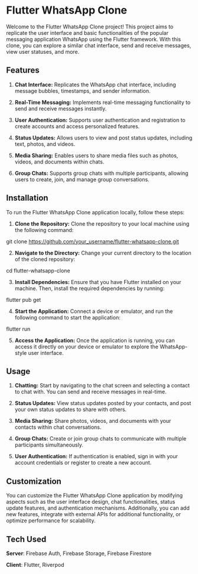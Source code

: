# Flutter WhatsApp Clone
Welcome to the Flutter WhatsApp Clone project! This project aims to replicate the user interface and basic functionalities of the popular messaging application WhatsApp using the Flutter framework. With this clone, you can explore a similar chat interface, send and receive messages, view user statuses, and more.

## Features
1. **Chat Interface:** Replicates the WhatsApp chat interface, including message bubbles, timestamps, and sender information.

2. **Real-Time Messaging:** Implements real-time messaging functionality to send and receive messages instantly.

3. **User Authentication:** Supports user authentication and registration to create accounts and access personalized features.

4. **Status Updates:** Allows users to view and post status updates, including text, photos, and videos.

5. **Media Sharing:** Enables users to share media files such as photos, videos, and documents within chats.

6. **Group Chats:** Supports group chats with multiple participants, allowing users to create, join, and manage group conversations.

## Installation
To run the Flutter WhatsApp Clone application locally, follow these steps:

1. **Clone the Repository:** Clone the repository to your local machine using the following command:

git clone https://github.com/your_username/flutter-whatsapp-clone.git

2. **Navigate to the Directory:** Change your current directory to the location of the cloned repository:

cd flutter-whatsapp-clone

3. **Install Dependencies:** Ensure that you have Flutter installed on your machine. Then, install the required dependencies by running:

flutter pub get

4. **Start the Application:** Connect a device or emulator, and run the following command to start the application:

flutter run

5. **Access the Application:** Once the application is running, you can access it directly on your device or emulator to explore the WhatsApp-style user interface.

## Usage
1. **Chatting:** Start by navigating to the chat screen and selecting a contact to chat with. You can send and receive messages in real-time.

2. **Status Updates:** View status updates posted by your contacts, and post your own status updates to share with others.

3. **Media Sharing:** Share photos, videos, and documents with your contacts within chat conversations.

4. **Group Chats:** Create or join group chats to communicate with multiple participants simultaneously.

5. **User Authentication:** If authentication is enabled, sign in with your account credentials or register to create a new account.

## Customization
You can customize the Flutter WhatsApp Clone application by modifying aspects such as the user interface design, chat functionalities, status update features, and authentication mechanisms. Additionally, you can add new features, integrate with external APIs for additional functionality, or optimize performance for scalability.

## Tech Used
**Server**: Firebase Auth, Firebase Storage, Firebase Firestore

**Client**: Flutter, Riverpod

